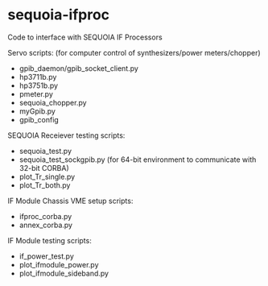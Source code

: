 # sequoia-ifproc
Code to interface with SEQUOIA IF Processors

Servo scripts:
(for computer control of synthesizers/power meters/chopper)

- gpib_daemon/gpib_socket_client.py
- hp3711b.py
- hp3751b.py
- pmeter.py
- sequoia_chopper.py
- myGpib.py
- gpib_config

SEQUOIA Receiever testing scripts:

- sequoia_test.py
- sequoia_test_sockgpib.py (for 64-bit environment to communicate with 32-bit CORBA)
- plot_Tr_single.py
- plot_Tr_both.py

IF Module Chassis VME setup scripts:

- ifproc_corba.py
- annex_corba.py

IF Module testing scripts:

- if_power_test.py
- plot_ifmodule_power.py
- plot_ifmodule_sideband.py


